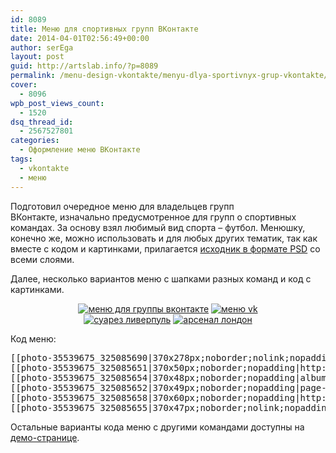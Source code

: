 ```yaml
---
id: 8089
title: Меню для спортивных групп ВКонтакте
date: 2014-04-01T02:56:49+00:00
author: serEga
layout: post
guid: http://artslab.info/?p=8089
permalink: /menu-design-vkontakte/menyu-dlya-sportivnyx-grup-vkontakte/
cover:
  - 8096
wpb_post_views_count:
  - 1520
dsq_thread_id:
  - 2567527801
categories:
  - Оформление меню ВКонтакте
tags:
  - vkontakte
  - меню
---
```

Подготовил очередное меню для владельцев групп ВКонтакте, изначально предусмотренное для групп о спортивных командах. За основу взял любимый вид спорта &#8211; футбол. Менюшку, конечно же, можно использовать и для любых других тематик, так как вместе с кодом и картинками, прилагается [исходник в формате PSD](https://app.box.com/s/rzrwyevyvk719qzrcmcw) со всеми слоями.

Далее, несколько вариантов меню с шапками разных команд и код с картинками.

<center>
  <a href="http://googledrive.com/host/0B9lHVSSSdxdxd0hjdUdmRzY3Tjg/gotovie-kartinki-menu-vk.jpg"><img src="http://googledrive.com/host/0B9lHVSSSdxdxd0hjdUdmRzY3Tjg/gotovie-kartinki-menu-vk-208x300.jpg" alt="меню для группы вконтакте" class="size-medium wp-image-8090" srcset="http://googledrive.com/host/0B9lHVSSSdxdxd0hjdUdmRzY3Tjg/gotovie-kartinki-menu-vk-208x300.jpg 208w, http://googledrive.com/host/0B9lHVSSSdxdxd0hjdUdmRzY3Tjg/gotovie-kartinki-menu-vk.jpg 370w" sizes="(max-width: 208px) 100vw, 208px" /></a>&nbsp;<a href="http://googledrive.com/host/0B9lHVSSSdxdxd0hjdUdmRzY3Tjg/chelsea-sport-menu.jpg"><img class="size-medium wp-image-8091" alt="меню vk" src="http://googledrive.com/host/0B9lHVSSSdxdxd0hjdUdmRzY3Tjg/chelsea-sport-menu-208x300.jpg" srcset="http://googledrive.com/host/0B9lHVSSSdxdxd0hjdUdmRzY3Tjg/chelsea-sport-menu-208x300.jpg 208w, http://googledrive.com/host/0B9lHVSSSdxdxd0hjdUdmRzY3Tjg/chelsea-sport-menu.jpg 370w" sizes="(max-width: 208px) 100vw, 208px" /></a>
</center>



<!--more-->





<center>
  <a href="http://googledrive.com/host/0B9lHVSSSdxdxd0hjdUdmRzY3Tjg/liverpool-menu-vk.jpg"><img src="http://googledrive.com/host/0B9lHVSSSdxdxd0hjdUdmRzY3Tjg/liverpool-menu-vk-208x300.jpg" alt="суарез ливерпуль" class="size-medium wp-image-8092" srcset="http://googledrive.com/host/0B9lHVSSSdxdxd0hjdUdmRzY3Tjg/liverpool-menu-vk-208x300.jpg 208w, http://googledrive.com/host/0B9lHVSSSdxdxd0hjdUdmRzY3Tjg/liverpool-menu-vk.jpg 370w" sizes="(max-width: 208px) 100vw, 208px" /></a>&nbsp;<a href="http://googledrive.com/host/0B9lHVSSSdxdxd0hjdUdmRzY3Tjg/arsenal-menu.jpg"><img src="http://googledrive.com/host/0B9lHVSSSdxdxd0hjdUdmRzY3Tjg/arsenal-menu-208x300.jpg" alt="арсенал лондон" class="size-medium wp-image-8097" srcset="http://googledrive.com/host/0B9lHVSSSdxdxd0hjdUdmRzY3Tjg/arsenal-menu-208x300.jpg 208w, http://googledrive.com/host/0B9lHVSSSdxdxd0hjdUdmRzY3Tjg/arsenal-menu.jpg 370w" sizes="(max-width: 208px) 100vw, 208px" /></a>
</center>

Код меню:

<pre>[­[photo-35539675_325085690|370x278px;noborder;nolink;nopadding|Группа ArtsLab.info]]
[­[photo-35539675_325085651|370x50px;noborder;nopadding|http://artslab.info]]
[­[photo-35539675_325085654|370x48px;noborder;nopadding|album-880171_154583751]]
[­[photo-35539675_325085652|370x49px;noborder;nopadding|page-880171_44194106]]
[­[photo-35539675_325085658|370x60px;noborder;nopadding|http://artslab.info/feedback/]]
[­[photo-35539675_325085655|370x47px;noborder;nolink;nopadding|меню]]
</pre>

Остальные варианты кода меню с другими командами доступны на [демо-странице](http://vk.com/page-880171_46987054).